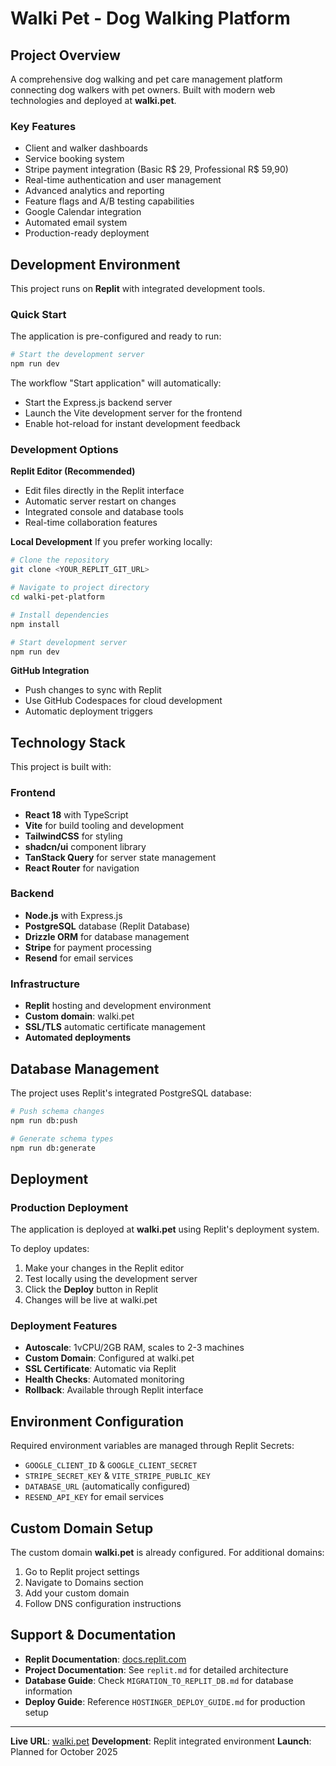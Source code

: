 # Walki Pet - Dog Walking Platform

## Project Overview

A comprehensive dog walking and pet care management platform connecting dog walkers with pet owners. Built with modern web technologies and deployed at **walki.pet**.

### Key Features
- Client and walker dashboards
- Service booking system
- Stripe payment integration (Basic R$ 29, Professional R$ 59,90)
- Real-time authentication and user management
- Advanced analytics and reporting
- Feature flags and A/B testing capabilities
- Google Calendar integration
- Automated email system
- Production-ready deployment

## Development Environment

This project runs on **Replit** with integrated development tools.

### Quick Start

The application is pre-configured and ready to run:

```sh
# Start the development server
npm run dev
```

The workflow "Start application" will automatically:
- Start the Express.js backend server
- Launch the Vite development server for the frontend
- Enable hot-reload for instant development feedback

### Development Options

**Replit Editor (Recommended)**
- Edit files directly in the Replit interface
- Automatic server restart on changes
- Integrated console and database tools
- Real-time collaboration features

**Local Development**
If you prefer working locally:

```sh
# Clone the repository
git clone <YOUR_REPLIT_GIT_URL>

# Navigate to project directory
cd walki-pet-platform

# Install dependencies
npm install

# Start development server
npm run dev
```

**GitHub Integration**
- Push changes to sync with Replit
- Use GitHub Codespaces for cloud development
- Automatic deployment triggers

## Technology Stack

This project is built with:

### Frontend
- **React 18** with TypeScript
- **Vite** for build tooling and development
- **TailwindCSS** for styling
- **shadcn/ui** component library
- **TanStack Query** for server state management
- **React Router** for navigation

### Backend
- **Node.js** with Express.js
- **PostgreSQL** database (Replit Database)
- **Drizzle ORM** for database management
- **Stripe** for payment processing
- **Resend** for email services

### Infrastructure
- **Replit** hosting and development environment
- **Custom domain**: walki.pet
- **SSL/TLS** automatic certificate management
- **Automated deployments**

## Database Management

The project uses Replit's integrated PostgreSQL database:

```sh
# Push schema changes
npm run db:push

# Generate schema types
npm run db:generate
```

## Deployment

### Production Deployment
The application is deployed at **walki.pet** using Replit's deployment system.

To deploy updates:
1. Make your changes in the Replit editor
2. Test locally using the development server
3. Click the **Deploy** button in Replit
4. Changes will be live at walki.pet

### Deployment Features
- **Autoscale**: 1vCPU/2GB RAM, scales to 2-3 machines
- **Custom Domain**: Configured at walki.pet
- **SSL Certificate**: Automatic via Replit
- **Health Checks**: Automated monitoring
- **Rollback**: Available through Replit interface

## Environment Configuration

Required environment variables are managed through Replit Secrets:
- `GOOGLE_CLIENT_ID` & `GOOGLE_CLIENT_SECRET`
- `STRIPE_SECRET_KEY` & `VITE_STRIPE_PUBLIC_KEY`
- `DATABASE_URL` (automatically configured)
- `RESEND_API_KEY` for email services

## Custom Domain Setup

The custom domain **walki.pet** is already configured. For additional domains:
1. Go to Replit project settings
2. Navigate to Domains section
3. Add your custom domain
4. Follow DNS configuration instructions

## Support & Documentation

- **Replit Documentation**: [docs.replit.com](https://docs.replit.com)
- **Project Documentation**: See `replit.md` for detailed architecture
- **Database Guide**: Check `MIGRATION_TO_REPLIT_DB.md` for database information
- **Deploy Guide**: Reference `HOSTINGER_DEPLOY_GUIDE.md` for production setup

---

**Live URL**: [walki.pet](https://walki.pet)
**Development**: Replit integrated environment
**Launch**: Planned for October 2025
